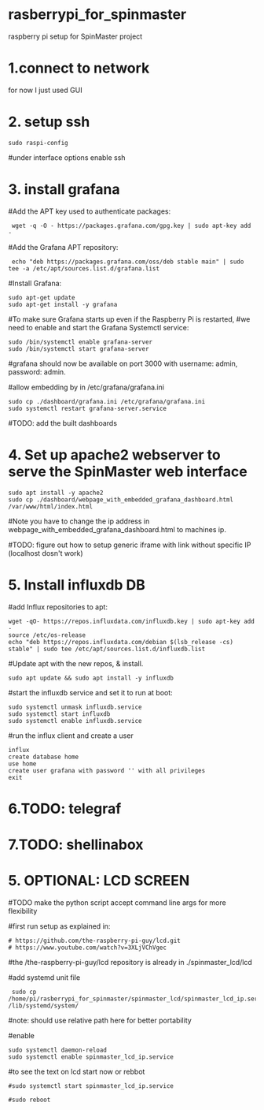 # rasberrypi_for_spinmaster
raspberry pi setup for SpinMaster project


# 1.**connect to network**
for now I just used GUI 

# 2. **setup ssh**
    sudo raspi-config

#under interface options enable ssh

# 3. **install grafana**
  #Add the APT key used to authenticate packages:
  
     wget -q -O - https://packages.grafana.com/gpg.key | sudo apt-key add -

  #Add the Grafana APT repository:
  
     echo "deb https://packages.grafana.com/oss/deb stable main" | sudo tee -a /etc/apt/sources.list.d/grafana.list

  #Install Grafana:
  
    sudo apt-get update
    sudo apt-get install -y grafana
  
  #To make sure Grafana starts up even if the Raspberry Pi is restarted,
  #we need to enable and start the Grafana Systemctl service:
  
    sudo /bin/systemctl enable grafana-server
    sudo /bin/systemctl start grafana-server
  
  #grafana should now be available on port 3000 with username: admin, password: admin.
  
  #allow embedding by in /etc/grafana/grafana.ini 
    
    sudo cp ./dashboard/grafana.ini /etc/grafana/grafana.ini
    sudo systemctl restart grafana-server.service
    
  #TODO: add the built dashboards
    
# 4. Set up apache2 webserver to serve the SpinMaster web interface
    
    sudo apt install -y apache2
    sudo cp ./dashboard/webpage_with_embedded_grafana_dashboard.html /var/www/html/index.html
    
  #Note you have to change the ip address in webpage_with_embedded_grafana_dashboard.html to machines ip.
  
  #TODO: figure out how to setup generic iframe with link without specific IP  (localhost dosn't work)


# 5. Install influxdb DB 
   #add Influx repositories to apt:
   
    wget -qO- https://repos.influxdata.com/influxdb.key | sudo apt-key add -
    source /etc/os-release
    echo "deb https://repos.influxdata.com/debian $(lsb_release -cs) stable" | sudo tee /etc/apt/sources.list.d/influxdb.list
    
   #Update apt with the new repos, & install.
   
    sudo apt update && sudo apt install -y influxdb
    
   #start the influxdb service and set it to run at boot:
   
    sudo systemctl unmask influxdb.service
    sudo systemctl start influxdb
    sudo systemctl enable influxdb.service
    
   #run the influx client and create a user
   
    influx
    create database home
    use home
    create user grafana with password '' with all privileges
    exit
    
   
   
# 6.TODO: telegraf
# 7.TODO: shellinabox
    
# 5. OPTIONAL: LCD SCREEN

#TODO make the python script accept command line args for more flexibility 

  #first run setup as explained in:

	# https://github.com/the-raspberry-pi-guy/lcd.git
	# https://www.youtube.com/watch?v=3XLjVChVgec
  #the /the-raspberry-pi-guy/lcd repository is already in ./spinmaster_lcd/lcd



  #add systemd unit file
  
     sudo cp /home/pi/rasberrypi_for_spinmaster/spinmaster_lcd/spinmaster_lcd_ip.service /lib/systemd/system/
  #note: should use relative path here for better portability  
  
  
  #enable 
  
    sudo systemctl daemon-reload
    sudo systemctl enable spinmaster_lcd_ip.service
  
  #to see the text on lcd start now or rebbot
  
    #sudo systemctl start spinmaster_lcd_ip.service
    
    #sudo reboot
  




